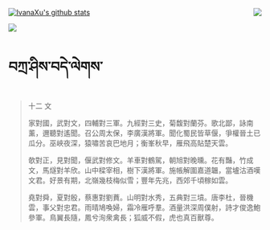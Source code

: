 [![IvanaXu's github stats](https://github-readme-stats.vercel.app/api?username=IvanaXu&show_icons=true&theme=vue-dark)](https://github.com/anuraghazra/github-readme-stats)
<img align="right" src="https://github-readme-stats.vercel.app/api/top-langs/?username=IvanaXu&langs_count=3&theme=graywhite" />

[![](https://github-readme-stats.vercel.app/api/wakatime?username=IvanaXu&layout=compact&langs_count=6&hide_title=True&theme=vue-dark)](https://github.com/IvanaXu)
# བཀྲ་ཤིས་བདེ་ལེགས་
> 十二 文
> 
> 家對國，武對文，四輔對三軍。九經對三史，菊馥對蘭芬。歌北鄙，詠南薰，邇聽對遙聞。召公周太保，李廣漢將軍。聞化蜀民皆草偃，爭權晉土已瓜分。巫峽夜深，猿嘯苦哀巴地月；衡峯秋早，雁飛高貼楚天雲。
> 
> 欹對正，見對聞，偃武對修文。羊車對鶴駕，朝旭對晚曛。花有豔，竹成文，馬燧對羊欣。山中樑宰相，樹下漢將軍。施帳解圍嘉道韞，當壚沽酒嘆文君。好景有期，北嶺幾枝梅似雪；豐年先兆，西郊千頃稼如雲。
> 
> 堯對舜，夏對殷，蔡惠對劉蕡。山明對水秀，五典對三墳。唐李杜，晉機雲，事父對忠君。雨晴鳩喚婦，霜冷雁呼羣。酒量洪深周僕射，詩才俊逸鮑參軍。鳥翼長隨，鳳兮洵衆禽長；狐威不假，虎也真百獸尊。
>
